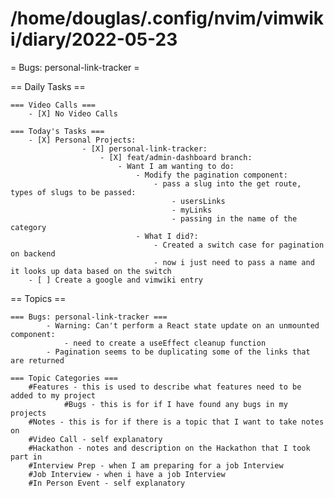# /home/douglas/.config/nvim/vimwiki/diary/2022-05-23

= Bugs: personal-link-tracker =

== Daily Tasks ==

    === Video Calls ===
        - [X] No Video Calls

    === Today's Tasks ===
        - [X] Personal Projects:
					- [X] personal-link-tracker:
						- [X] feat/admin-dashboard branch:
							- Want I am wanting to do:
								- Modify the pagination component:
									- pass a slug into the get route, types of slugs to be passed:
										- usersLinks
										- myLinks
										- passing in the name of the category
								- What I did?:
									- Created a switch case for pagination on backend
									- now i just need to pass a name and it looks up data based on the switch
        - [ ] Create a google and vimwiki entry

== Topics ==

    === Bugs: personal-link-tracker ===
			- Warning: Can't perform a React state update on an unmounted component:
				- need to create a useEffect cleanup function
			- Pagination seems to be duplicating some of the links that are returned

    === Topic Categories ===
        #Features - this is used to describe what features need to be added to my project
				#Bugs - this is for if I have found any bugs in my projects
        #Notes - this is for if there is a topic that I want to take notes on
        #Video Call - self explanatory
        #Hackathon - notes and description on the Hackathon that I took part in
        #Interview Prep - when I am preparing for a job Interview
        #Job Interview - when i have a job Interview
        #In Person Event - self explanatory

